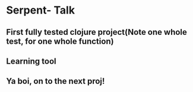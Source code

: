 # Serpent- Talk

## First fully tested clojure project(Note one whole test, for one whole function)

## Learning tool

## Ya boi, on to the next proj!
